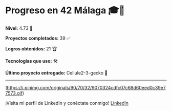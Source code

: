 # Progreso en 42 Málaga 🎓🚀

**Nivel:** 4.73 💯

**Proyectos completados:** 39 ✅

**Logros obtenidos:** 21 🏆

**Tecnologías que uso:** 🛠️


**Último proyecto entregado:** Cellule2-3-gecko  💼

---
(https://i.pinimg.com/originals/90/70/32/9070324cdfc07c68d60eed0c39e77573.gif)

¡Visita mi perfil de LinkedIn y conéctate conmigo! [LinkedIn](https://www.linkedin.com/in/juancarlosvalle)


        

